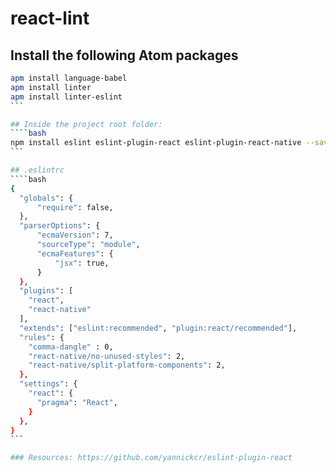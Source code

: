 # react-lint

## Install the following Atom packages
````bash
apm install language-babel
apm install linter
apm install linter-eslint
```

## Inside the project root folder:
````bash
npm install eslint eslint-plugin-react eslint-plugin-react-native --save-dev
```

## .eslintrc
````bash
{
  "globals": {
      "require": false,
  },
  "parserOptions": {
      "ecmaVersion": 7,
      "sourceType": "module",
      "ecmaFeatures": {
          "jsx": true,
      }
  },
  "plugins": [
    "react",
    "react-native"
  ],
  "extends": ["eslint:recommended", "plugin:react/recommended"],
  "rules": {
    "comma-dangle" : 0,
    "react-native/no-unused-styles": 2,
    "react-native/split-platform-components": 2,
  },
  "settings": {
    "react": {
      "pragma": "React",
    }
  },
}
```

### Resources: https://github.com/yannickcr/eslint-plugin-react
